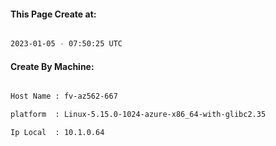 
   
#### This Page Create at:

```bash

2023-01-05 - 07:50:25 UTC

```

#### Create By Machine:

```bash

Host Name : fv-az562-667

platform  : Linux-5.15.0-1024-azure-x86_64-with-glibc2.35

Ip Local  : 10.1.0.64

```

